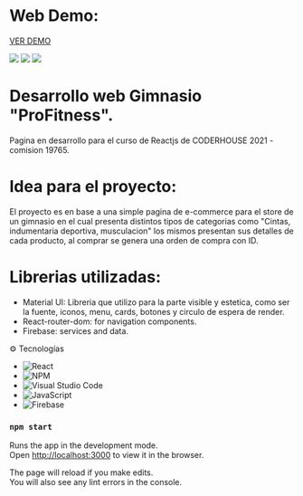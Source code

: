 # Web Demo:
[VER DEMO](https://gimnasio-profitness.netlify.app/ "demo") 

![](https://firebasestorage.googleapis.com/v0/b/gimnasio-cabezas.appspot.com/o/inicio-page.png?alt=media&token=aa28179f-31a5-4c89-86da-3e731316ac15)
![](https://firebasestorage.googleapis.com/v0/b/gimnasio-cabezas.appspot.com/o/categoria-musculacion.png?alt=media&token=e5e2f152-6c80-4faa-90a5-5a2fbcb1f32d)
![](https://firebasestorage.googleapis.com/v0/b/gimnasio-cabezas.appspot.com/o/compra-producto.png?alt=media&token=6d92ce86-bc65-49c3-9b57-94ad74f657d1)


# Desarrollo web Gimnasio "ProFitness".
Pagina en desarrollo para el curso de Reactjs de CODERHOUSE 2021 - comision 19765.


# Idea para el proyecto:
El proyecto es en base a una simple pagina de e-commerce para el store de un gimnasio en el cual presenta distintos tipos de categorias como "Cintas, indumentaria deportiva, musculacion" los mismos presentan sus detalles de cada producto, al comprar se genera una orden de compra con ID.

# Librerias utilizadas:

- Material UI: Libreria que utilizo para la parte visible y estetica, como ser la fuente, iconos, menu, cards, botones y circulo de espera de render.
- React-router-dom: for navigation components.
- Firebase: services and data.


:gear: Tecnologías

- ![React](https://img.shields.io/badge/react-%2320232a.svg?style=for-the-badge&logo=react&logoColor=%2361DAFB)
- ![NPM](https://img.shields.io/badge/NPM-%23000000.svg?style=for-the-badge&logo=npm&logoColor=white)
- ![Visual Studio Code](https://img.shields.io/badge/Visual%20Studio%20Code-0078d7.svg?style=for-the-badge&logo=visual-studio-code&logoColor=white)
- ![JavaScript](https://img.shields.io/badge/javascript-%23323330.svg?style=for-the-badge&logo=javascript&logoColor=%23F7DF1E)
- ![Firebase](https://img.shields.io/badge/firebase-%23039BE5.svg?style=for-the-badge&logo=firebase)

### `npm start`

Runs the app in the development mode.\
Open [http://localhost:3000](http://localhost:3000) to view it in the browser.

The page will reload if you make edits.\
You will also see any lint errors in the console.
